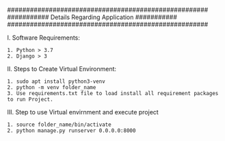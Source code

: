 #####################################################
########### Details Regarding Application ###########
#####################################################


I. Software Requirements:

    1. Python > 3.7
    2. Django > 3

II. Steps to Create Virtual Environment:

    1. sudo apt install python3-venv
    2. python -m venv folder_name
    3. Use requirements.txt file to load install all requirement packages to run Project.

III. Step to use Virtual envirnment and execute project

    1. source folder_name/bin/activate
    2. python manage.py runserver 0.0.0.0:8000
